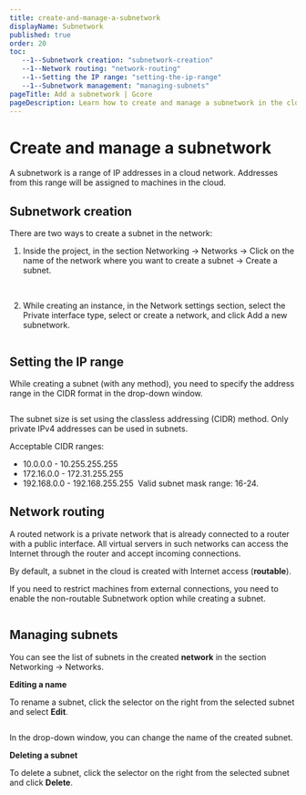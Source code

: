 ```yaml
---
title: create-and-manage-a-subnetwork
displayName: Subnetwork
published: true
order: 20
toc:
   --1--Subnetwork creation: "subnetwork-creation"
   --1--Network routing: "network-routing"
   --1--Setting the IP range: "setting-the-ip-range"
   --1--Subnetwork management: "managing-subnets"
pageTitle: Add a subnetwork | Gcore
pageDescription: Learn how to create and manage a subnetwork in the cloud to transfer information between cloud resources and establish an Internet connection.
---
```

# Create and manage a subnetwork

A subnetwork is a range of IP addresses in a cloud network. Addresses from this range will be assigned to machines in the cloud.  

## Subnetwork creation

There are two ways to create a subnet in the network: 

1. Inside the project, in the section Networking → Networks → Click on the name of the network where you want to create a subnet → Create a subnet.

<media-gallery>
 <img src="https://assets.gcore.pro/docs/cloud/networking/create-and-manage-a-subnetwork/13830562453009.png" alt="">

<img src="https://assets.gcore.pro/docs/cloud/networking/create-and-manage-a-subnetwork/13830595601169.png" alt="">
</media-gallery>

2. While creating an instance, in the Network settings section, select the Private interface type, select or create a network, and click Add a new subnetwork.

<img src="https://assets.gcore.pro/docs/cloud/networking/create-and-manage-a-subnetwork/13830600498321.png" alt="">

## Setting the IP range

While creating a subnet (with any method), you need to specify the address range in the CIDR format in the drop-down window.

<img src="https://assets.gcore.pro/docs/cloud/networking/create-and-manage-a-subnetwork/13830635124369.png" alt="">

The subnet size is set using the classless addressing (CIDR) method. Only private IPv4 addresses can be used in subnets. 

Acceptable CIDR ranges: 
*   10.0.0.0 - 10.255.255.255 
*   172.16.0.0 - 172.31.255.255 
*   192.168.0.0 - 192.168.255.255 
Valid subnet mask range: 16-24. 

## Network routing

A routed network is a private network that is already connected to a router with a public interface. All virtual servers in such networks can access the Internet through the router and accept incoming connections. 

By default, a subnet in the cloud is created with Internet access (**routable**). 

If you need to restrict machines from external connections, you need to enable the non-routable Subnetwork option while creating a subnet. 

<img src="https://assets.gcore.pro/docs/cloud/networking/create-and-manage-a-subnetwork/13830607341457.png" alt="">

## Managing subnets

You can see the list of subnets in the created **network** in the section Networking → Networks. 

**Editing a name** 
    
To rename a subnet, click the selector on the right from the selected subnet and select **Edit**.

<img src="https://assets.gcore.pro/docs/cloud/networking/create-and-manage-a-subnetwork/13830661431953.png" alt="">

In the drop-down window, you can change the name of the created subnet.

**Deleting a subnet**
    
To delete a subnet, click the selector on the right from the selected subnet and click **Delete**.

<img src="https://assets.gcore.pro/docs/cloud/networking/create-and-manage-a-subnetwork/13830702718097.png" alt="">
